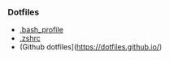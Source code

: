 ### Dotfiles

- [.bash_profile](.bash_profile)
- [.zshrc](.zshrc)
- (Github dotfiles](https://dotfiles.github.io/)
